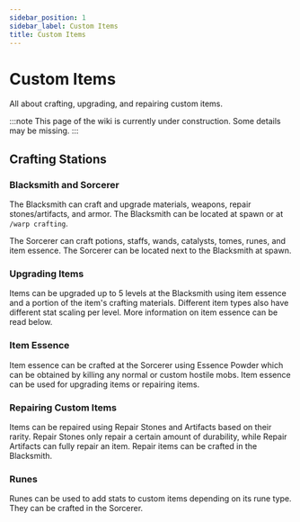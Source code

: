 ```yaml
---
sidebar_position: 1
sidebar_label: Custom Items
title: Custom Items
---
```


# Custom Items
All about crafting, upgrading, and repairing custom items.

:::note
This page of the wiki is currently under construction. Some details may be missing.
:::

## Crafting Stations

### Blacksmith and Sorcerer

The Blacksmith can craft and upgrade materials, weapons, repair stones/artifacts, and armor. The Blacksmith can be located at spawn or at `/warp crafting`.

The Sorcerer can craft potions, staffs, wands, catalysts, tomes, runes, and item essence. The Sorcerer can be located next to the Blacksmith at spawn.

### Upgrading Items

Items can be upgraded up to 5 levels at the Blacksmith using item essence and a portion of the item's crafting materials. Different item types also have different stat scaling per level. More information on item essence can be read below.

### Item Essence

Item essence can be crafted at the Sorcerer using Essence Powder which can be obtained by killing any normal or custom hostile mobs. Item essence can be used for upgrading items or repairing items. 

### Repairing Custom Items

Items can be repaired using Repair Stones and Artifacts based on their rarity. Repair Stones only repair a certain amount of durability, while Repair Artifacts can fully repair an item. Repair items can be crafted in the Blacksmith.

### Runes

Runes can be used to add stats to custom items depending on its rune type. They can be crafted in the Sorcerer.


